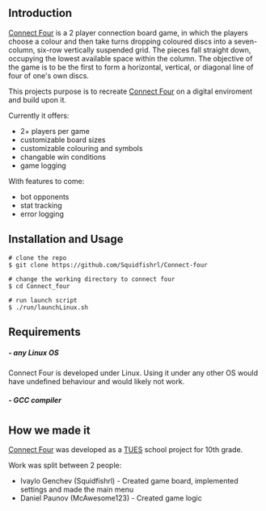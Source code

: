 ## Introduction
[Connect Four](https://en.wikipedia.org/wiki/Connect_Four) is a 2 player connection board game, in which the players choose a colour and then take turns dropping coloured discs into a seven-column, six-row vertically suspended grid. The pieces fall straight down, occupying the lowest available space within the column. The objective of the game is to be the first to form a horizontal, vertical, or diagonal line of four of one's own discs.

This projects purpose is to recreate [Connect Four](https://en.wikipedia.org/wiki/Connect_Four) on a digital enviroment and build upon it.

Currently it offers:
- 2+ players per game
- customizable board sizes
- customizable colouring and symbols
- changable win conditions
- game logging

With features to come:
- bot opponents
- stat tracking
- error logging

## Installation and Usage
``` console
# clone the repo
$ git clone https://github.com/Squidfishrl/Connect-four

# change the working directory to connect four
$ cd Connect_four

# run launch script
$ ./run/launchLinux.sh
```

## Requirements

##### - any Linux OS
Connect Four is developed under Linux. Using it under any other OS would have undefined behaviour and would likely not work.

##### - GCC compiler
#

## How we made it
[Connect Four](https://en.wikipedia.org/wiki/Connect_Four) was developed as a [TUES](https://www.elsys-bg.org/) school project for 10th grade.

Work was split between 2 people:
- Ivaylo Genchev (Squidfishrl) - Created game board, implemented settings and made the main menu
- Daniel Paunov (McAwesome123) - Created game logic
